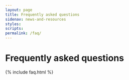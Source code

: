 ```yaml
---
layout: page
title: Frequently asked questions
sidenav: news-and-resources
styles:
scripts:
permalink: /faq/
---
```


# Frequently asked questions

{% include faq.html %}

<!-- CONTENT END -->
